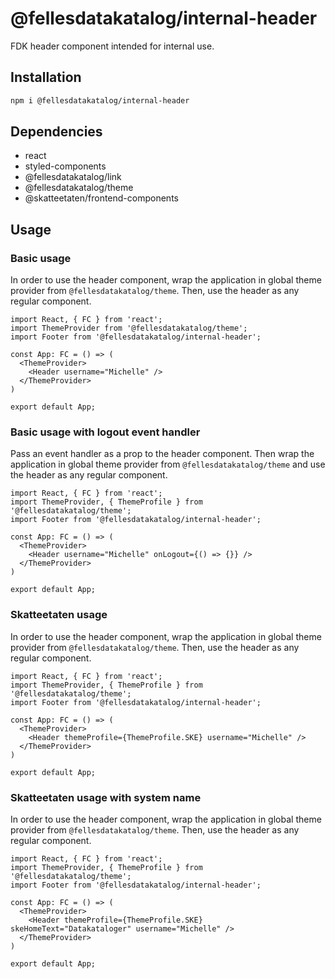 # @fellesdatakatalog/internal-header

FDK header component intended for internal use.

## Installation

```bash
npm i @fellesdatakatalog/internal-header
```

## Dependencies

- react
- styled-components
- @fellesdatakatalog/link
- @fellesdatakatalog/theme
- @skatteetaten/frontend-components

## Usage

### Basic usage

In order to use the header component, wrap the application in global theme provider from `@fellesdatakatalog/theme`. Then, use the header as any regular component.

```tsx
import React, { FC } from 'react';
import ThemeProvider from '@fellesdatakatalog/theme';
import Footer from '@fellesdatakatalog/internal-header';

const App: FC = () => (
  <ThemeProvider>
    <Header username="Michelle" />
  </ThemeProvider>
)

export default App;
```

### Basic usage with logout event handler

Pass an event handler as a prop to the header component. Then wrap the application in global theme provider from `@fellesdatakatalog/theme` and use the header as any regular component.

```tsx
import React, { FC } from 'react';
import ThemeProvider, { ThemeProfile } from '@fellesdatakatalog/theme';
import Footer from '@fellesdatakatalog/internal-header';

const App: FC = () => (
  <ThemeProvider>
    <Header username="Michelle" onLogout={() => {}} />
  </ThemeProvider>
)

export default App;
```

### Skatteetaten usage

In order to use the header component, wrap the application in global theme provider from `@fellesdatakatalog/theme`. Then, use the header as any regular component.

```tsx
import React, { FC } from 'react';
import ThemeProvider, { ThemeProfile } from '@fellesdatakatalog/theme';
import Footer from '@fellesdatakatalog/internal-header';

const App: FC = () => (
  <ThemeProvider>
    <Header themeProfile={ThemeProfile.SKE} username="Michelle" />
  </ThemeProvider>
)

export default App;
```

### Skatteetaten usage with system name

In order to use the header component, wrap the application in global theme provider from `@fellesdatakatalog/theme`. Then, use the header as any regular component.

```tsx
import React, { FC } from 'react';
import ThemeProvider, { ThemeProfile } from '@fellesdatakatalog/theme';
import Footer from '@fellesdatakatalog/internal-header';

const App: FC = () => (
  <ThemeProvider>
    <Header themeProfile={ThemeProfile.SKE} skeHomeText="Datakataloger" username="Michelle" />
  </ThemeProvider>
)

export default App;
```